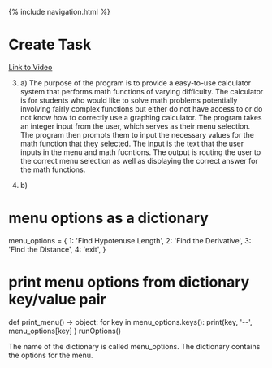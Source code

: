 {% include navigation.html %}

# Create Task

[Link to Video](https://drive.google.com/file/d/1Q0BaE9bdI0uU5melWicJHrujReS3nP_H/view)


3. a) The purpose of the program is to provide a easy-to-use calculator system that performs math functions of varying difficulty. The calculator is for students who would like to solve math problems potentially involving fairly complex functions but either do not have access to or do not know how to correctly use a graphing calculator. The program takes an integer input from the user, which serves as their menu selection. The program then prompts them to input the necessary values for the math function that they selected. The input is the text that the user inputs in the menu and math fucntions. The output is routing the user to the correct menu selection as well as displaying the correct answer for the math functions.

3. b) 

# menu options as a dictionary
menu_options = {
    1: 'Find Hypotenuse Length',
    2: 'Find the Derivative',
    3: 'Find the Distance',
    4: 'exit',
}


# print menu options from dictionary key/value pair
def print_menu() -> object:
    for key in menu_options.keys():
        print(key, '--', menu_options[key] )
    runOptions()


The name of the dictionary is called menu_options. The dictionary contains the options for the menu.  
